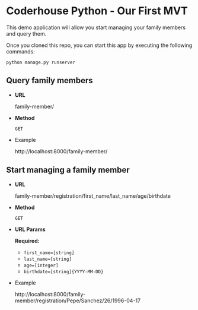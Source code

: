 # Coderhouse Python - Our First MVT

This demo application will allow you start managing your family members and query them.

Once you cloned this repo, you can start this app by executing the following commands:

```shell
python manage.py runserver 
```

## Query family members

- **URL**

  family-member/


- **Method**

  `GET`


- Example

    http://localhost:8000/family-member/

## Start managing a family member

- **URL**

  family-member/registration/first_name/last_name/age/birthdate


- **Method**

  `GET`


-  **URL Params**

   **Required:**

    - `first_name=[string]`
    - `last_name=[string]`
    - `age=[integer]`
    - `birthdate=[string]{YYYY-MM-DD}`


- Example

    http://localhost:8000/family-member/registration/Pepe/Sanchez/26/1996-04-17
